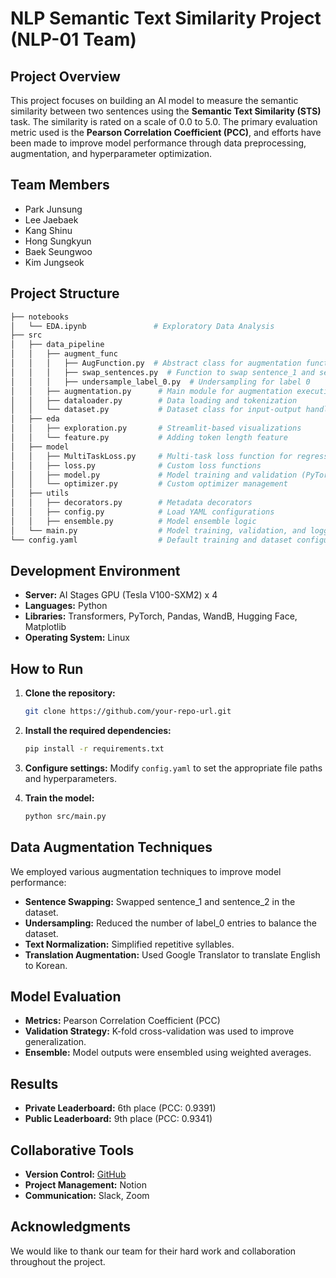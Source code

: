 
# **NLP Semantic Text Similarity Project (NLP-01 Team)**

## **Project Overview**
This project focuses on building an AI model to measure the semantic similarity between two sentences using the **Semantic Text Similarity (STS)** task. The similarity is rated on a scale of 0.0 to 5.0. The primary evaluation metric used is the **Pearson Correlation Coefficient (PCC)**, and efforts have been made to improve model performance through data preprocessing, augmentation, and hyperparameter optimization.

## **Team Members**
- Park Junsung
- Lee Jaebaek
- Kang Shinu
- Hong Sungkyun
- Baek Seungwoo
- Kim Jungseok

## **Project Structure**
```bash
├── notebooks
│   └── EDA.ipynb               # Exploratory Data Analysis
├── src
│   ├── data_pipeline
│   │   ├── augment_func
│   │   │   ├── AugFunction.py  # Abstract class for augmentation functions
│   │   │   ├── swap_sentences.py  # Function to swap sentence_1 and sentence_2
│   │   │   ├── undersample_label_0.py  # Undersampling for label 0
│   │   ├── augmentation.py      # Main module for augmentation execution
│   │   ├── dataloader.py        # Data loading and tokenization
│   │   └── dataset.py           # Dataset class for input-output handling
│   ├── eda
│   │   ├── exploration.py       # Streamlit-based visualizations
│   │   └── feature.py           # Adding token length feature
│   ├── model
│   │   ├── MultiTaskLoss.py     # Multi-task loss function for regression and classification
│   │   ├── loss.py              # Custom loss functions
│   │   ├── model.py             # Model training and validation (PyTorch Lightning)
│   │   └── optimizer.py         # Custom optimizer management
│   ├── utils
│   │   ├── decorators.py        # Metadata decorators
│   │   ├── config.py            # Load YAML configurations
│   │   ├── ensemble.py          # Model ensemble logic
│   └── main.py                  # Model training, validation, and logging (PyTorch Lightning)
└── config.yaml                  # Default training and dataset configuration
```

## **Development Environment**
- **Server:** AI Stages GPU (Tesla V100-SXM2) x 4
- **Languages:** Python
- **Libraries:** Transformers, PyTorch, Pandas, WandB, Hugging Face, Matplotlib
- **Operating System:** Linux

## **How to Run**
1. **Clone the repository:**
   ```bash
   git clone https://github.com/your-repo-url.git
   ```
2. **Install the required dependencies:**
   ```bash
   pip install -r requirements.txt
   ```
3. **Configure settings:**
   Modify `config.yaml` to set the appropriate file paths and hyperparameters.

4. **Train the model:**
   ```bash
   python src/main.py
   ```

## **Data Augmentation Techniques**
We employed various augmentation techniques to improve model performance:
- **Sentence Swapping:** Swapped sentence_1 and sentence_2 in the dataset.
- **Undersampling:** Reduced the number of label_0 entries to balance the dataset.
- **Text Normalization:** Simplified repetitive syllables.
- **Translation Augmentation:** Used Google Translator to translate English to Korean.

## **Model Evaluation**
- **Metrics:** Pearson Correlation Coefficient (PCC)
- **Validation Strategy:** K-fold cross-validation was used to improve generalization.
- **Ensemble:** Model outputs were ensembled using weighted averages.

## **Results**
- **Private Leaderboard:** 6th place (PCC: 0.9391)
- **Public Leaderboard:** 9th place (PCC: 0.9341)

## **Collaborative Tools**
- **Version Control:** [GitHub](https://github.com/your-repo-url)
- **Project Management:** Notion
- **Communication:** Slack, Zoom

## **Acknowledgments**
We would like to thank our team for their hard work and collaboration throughout the project.
